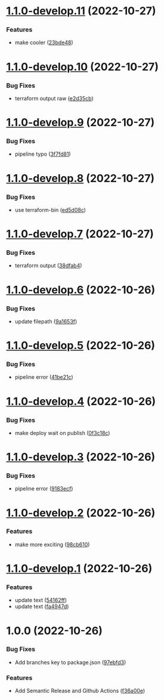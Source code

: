 # [1.1.0-develop.11](https://github.com/jasonjalufka/workflow-test/compare/v1.1.0-develop.10...v1.1.0-develop.11) (2022-10-27)


### Features

* make cooler ([23bde48](https://github.com/jasonjalufka/workflow-test/commit/23bde488b471601bd7fe8a494170062263d7e724))

# [1.1.0-develop.10](https://github.com/jasonjalufka/workflow-test/compare/v1.1.0-develop.9...v1.1.0-develop.10) (2022-10-27)


### Bug Fixes

* terraform output raw ([e2d35cb](https://github.com/jasonjalufka/workflow-test/commit/e2d35cb1573ac3c11aab3473500303065f78fafa))

# [1.1.0-develop.9](https://github.com/jasonjalufka/workflow-test/compare/v1.1.0-develop.8...v1.1.0-develop.9) (2022-10-27)


### Bug Fixes

* pipeline typo ([3f7fd81](https://github.com/jasonjalufka/workflow-test/commit/3f7fd817fb01e3434736cab843546e6781c97465))

# [1.1.0-develop.8](https://github.com/jasonjalufka/workflow-test/compare/v1.1.0-develop.7...v1.1.0-develop.8) (2022-10-27)


### Bug Fixes

* use terraform-bin ([ed5d08c](https://github.com/jasonjalufka/workflow-test/commit/ed5d08c92bb41c3a1eed1a193b8b6f632d29b143))

# [1.1.0-develop.7](https://github.com/jasonjalufka/workflow-test/compare/v1.1.0-develop.6...v1.1.0-develop.7) (2022-10-27)


### Bug Fixes

* terraform output ([38dfab4](https://github.com/jasonjalufka/workflow-test/commit/38dfab48b7151f0fb012902fd0af24f5e4519da5))

# [1.1.0-develop.6](https://github.com/jasonjalufka/workflow-test/compare/v1.1.0-develop.5...v1.1.0-develop.6) (2022-10-26)


### Bug Fixes

* update filepath ([9a1653f](https://github.com/jasonjalufka/workflow-test/commit/9a1653faf2df0fa6f1c9ad2d53d8f3d849dd651c))

# [1.1.0-develop.5](https://github.com/jasonjalufka/workflow-test/compare/v1.1.0-develop.4...v1.1.0-develop.5) (2022-10-26)


### Bug Fixes

* pipeline error ([41be21c](https://github.com/jasonjalufka/workflow-test/commit/41be21ca215d90bc7a907215f2898ac8e63e852e))

# [1.1.0-develop.4](https://github.com/jasonjalufka/workflow-test/compare/v1.1.0-develop.3...v1.1.0-develop.4) (2022-10-26)


### Bug Fixes

* make deploy wait on publish ([0f3c18c](https://github.com/jasonjalufka/workflow-test/commit/0f3c18c417965e74312ec25c693bf18279cbed9a))

# [1.1.0-develop.3](https://github.com/jasonjalufka/workflow-test/compare/v1.1.0-develop.2...v1.1.0-develop.3) (2022-10-26)


### Bug Fixes

* pipeline error ([9183ecf](https://github.com/jasonjalufka/workflow-test/commit/9183ecf7defc8e7cd820d0942eca314b38a44f49))

# [1.1.0-develop.2](https://github.com/jasonjalufka/workflow-test/compare/v1.1.0-develop.1...v1.1.0-develop.2) (2022-10-26)


### Features

* make more exciting ([98cb610](https://github.com/jasonjalufka/workflow-test/commit/98cb6107190a7bb80f33ebacf9e1f0738ca313a6))

# [1.1.0-develop.1](https://github.com/jasonjalufka/workflow-test/compare/v1.0.0...v1.1.0-develop.1) (2022-10-26)


### Features

* update text ([54162ff](https://github.com/jasonjalufka/workflow-test/commit/54162ff5fcc049a88786fe1b2d4fc66d1c755250))
* update text ([fa4947d](https://github.com/jasonjalufka/workflow-test/commit/fa4947d0e49a4e1c89a16f260cac9074fb608269))

# 1.0.0 (2022-10-26)


### Bug Fixes

* Add branches key to package.json ([97ebfd3](https://github.com/jasonjalufka/workflow-test/commit/97ebfd3ad18ad87a5d2e08a567f559a1cb880ef7))


### Features

* Add Semantic Release and Github Actions ([f36a00e](https://github.com/jasonjalufka/workflow-test/commit/f36a00e7d12d4856e9e35786de664a2107b361fe))

